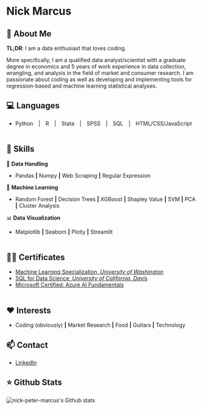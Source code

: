 # Nick Marcus

## 🤖 About Me
**TL;DR**: I am a data enthusiast that loves coding. 

More specifically, I am a qualified data analyst/scientist with a graduate degree in economics and 5 years of work experience in data collection, wrangling, and analysis in the field of market and consumer research. I am passionate about coding as well as developing and implementing tools for regression-based and machine learning statistical analyses.


## 💻 Languages
- Python&emsp;|&emsp;R&emsp;|&emsp;Stata&emsp;|&emsp;SPSS&emsp;|&emsp;SQL&emsp;|&emsp;HTML/CSS/JavaScript
<br><br>

## 💪 Skills
🔭 **Data Handling**
<br>
- Pandas **|** Numpy **|** Web Scraping **|** Regular Expression

🧠 **Machine Learning**
<br>
- Random Forest **|** Decision Trees **|** XGBoost **|** Shapley Value **|** SVM **|** PCA **|** Cluster Analysis
    
📊 **Data Visualization**
<br>
- Matplotlib **|** Seaborn **|** Plotly **|** Streamlit
<br><br>

## 🧑‍🎓 Certificates
- [Machine Learning Specialization, _University of Washington_](https://coursera.org/share/0397967b1f8a24857f47cb356cc49cba)
- [SQL for Data Science, _University of California, Davis_](https://coursera.org/share/a074f48e20659e44a430ac23a3249063)
- [Microsoft Certified: Azure AI Fundamentals](https://learn.microsoft.com/en-us/users/nickmarcus-2357/credentials/93bbef105bc92043)
<br><br>

## ❤️ Interests
- Coding (obviously) **|** Market Research **|** Food **|** Guitars **|** Technology


## 📫 Contact
- [LinkedIn](https://www.linkedin.com/in/nick-peter-marcus/)


## ⭐ Github Stats
![nick-peter-marcus's Github stats](https://github-readme-stats.vercel.app/api?username=nick-peter-marcus&show_icons=true)



<!--
**nick-peter-marcus/nick-peter-marcus** is a ✨ _special_ ✨ repository because its `README.md` (this file) appears on your GitHub profile.

Here are some ideas to get you started:

- 🔭 I’m currently working on ...
- 🌱 I’m currently learning ...
- 👯 I’m looking to collaborate on ...
- 🤔 I’m looking for help with ...
- 💬 Ask me about ...
- 📫 How to reach me: ...
- 😄 Pronouns: ...
- ⚡ Fun fact: ...
- 👤🎨🎯🛠️⚙️📚
-->
